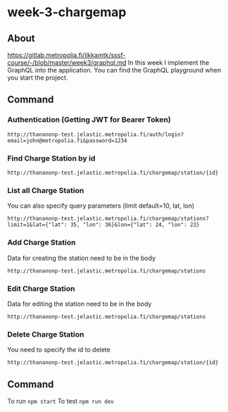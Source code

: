 
# week-3-chargemap
## About
https://gitlab.metropolia.fi/ilkkamtk/sssf-course/-/blob/master/week3/graphql.md
In this week I implement the GraphQL into the application. You can find the GraphQL playground when you start the project.

## Command
### Authentication (Getting JWT for Bearer Token)

`http://thananonp-test.jelastic.metropolia.fi/auth/login?email=john@metropolia.fi&password=1234`

### Find Charge Station by id

`http://thananonp-test.jelastic.metropolia.fi/chargemap/station/{id}`

### List all Charge Station
You can also specify query parameters (limit default=10, lat, lon) 

`http://thananonp-test.jelastic.metropolia.fi/chargemap/stations?limit=1&lat={"lat": 35, "lon": 36}&lon={"lat": 24, "lon": 23}`

### Add Charge Station

Data for creating the station need to be in the body

`http://thananonp-test.jelastic.metropolia.fi/chargemap/stations`

### Edit Charge Station

Data for editing the station need to be in the body

`http://thananonp-test.jelastic.metropolia.fi/chargemap/stations`

### Delete Charge Station

You need to specify the id to delete

`http://thananonp-test.jelastic.metropolia.fi/chargemap/station/{id}`

## Command
To run `npm start`
To test `npm run dev`


